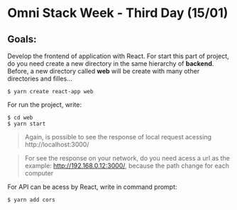 # Omni Stack Week - Third Day (15/01)

## Goals:

Develop the frontend of application with React.
For start this part of project, do you need create a new directory in the same hierarchy of **backend**. Before, a new directory called **web** will be create with many other directories and filles... 

```
$ yarn create react-app web 
```
For run the project, write:
```
$ cd web
$ yarn start
```
> Again, is possible to see the response of local request acessing http://localhost:3000/

> For see the response on your network, do you need acess a url as the example: http://192.168.0.12:3000/, because the path change for each computer 

For API can be acess by React, write in command prompt:
```
$ yarn add cors 
```
